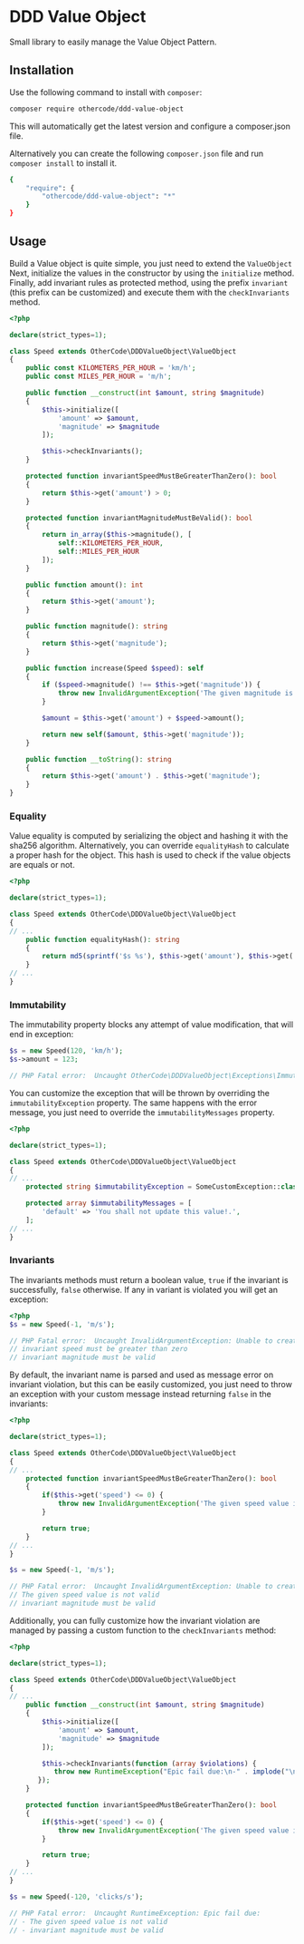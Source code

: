 # DDD Value Object

Small library to easily manage the Value Object Pattern.

## Installation

Use the following command to install with `composer`:

```bash
composer require othercode/ddd-value-object
```

This will automatically get the latest version and configure a composer.json file.

Alternatively you can create the following `composer.json` file and run `composer install` to install it.

```bash
{
    "require": {
        "othercode/ddd-value-object": "*"
    }
}
```

## Usage

Build a Value object is quite simple, you just need to extend the `ValueObject` Next, initialize the values in the 
constructor by using the `initialize` method. Finally, add invariant rules as protected method, using the  prefix 
`invariant` (this prefix can be customized) and execute them with the `checkInvariants` method.

```php
<?php 

declare(strict_types=1);

class Speed extends OtherCode\DDDValueObject\ValueObject
{
    public const KILOMETERS_PER_HOUR = 'km/h';
    public const MILES_PER_HOUR = 'm/h';

    public function __construct(int $amount, string $magnitude)
    {
        $this->initialize([
            'amount' => $amount,
            'magnitude' => $magnitude
        ]);

        $this->checkInvariants();
    }

    protected function invariantSpeedMustBeGreaterThanZero(): bool
    {
        return $this->get('amount') > 0;
    }

    protected function invariantMagnitudeMustBeValid(): bool
    {
        return in_array($this->magnitude(), [
            self::KILOMETERS_PER_HOUR,
            self::MILES_PER_HOUR
        ]);
    }

    public function amount(): int
    {
        return $this->get('amount');
    }

    public function magnitude(): string
    {
        return $this->get('magnitude');
    }

    public function increase(Speed $speed): self
    {
        if ($speed->magnitude() !== $this->get('magnitude')) {
            throw new InvalidArgumentException('The given magnitude is not valid.');
        }

        $amount = $this->get('amount') + $speed->amount();

        return new self($amount, $this->get('magnitude'));
    }

    public function __toString(): string
    {
        return $this->get('amount') . $this->get('magnitude');
    }
}
```

### Equality

Value equality is computed by serializing the object and hashing it with the sha256 algorithm. Alternatively, you can 
override `equalityHash` to calculate a proper hash for the object. This hash is used to check if the value objects are 
equals or not.

```php
<?php

declare(strict_types=1);

class Speed extends OtherCode\DDDValueObject\ValueObject
{
// ...
    public function equalityHash(): string
    {
        return md5(sprintf('$s %s'), $this->get('amount'), $this->get('magnitude'));
    }
// ...
}
```

### Immutability

The immutability property blocks any attempt of value modification, that will end in exception:

```php
$s = new Speed(120, 'km/h');
$s->amount = 123;

// PHP Fatal error:  Uncaught OtherCode\DDDValueObject\Exceptions\ImmutableValueException: Illegal attempt to change immutable value.
```

You can customize the exception that will be thrown by overriding the `immutabilityException` property. The same happens 
with the error message, you just need to override the `immutabilityMessages` property.

```php
<?php

declare(strict_types=1);

class Speed extends OtherCode\DDDValueObject\ValueObject
{
// ...
    protected string $immutabilityException = SomeCustomException::class;

    protected array $immutabilityMessages = [
        'default' => 'You shall not update this value!.',
    ];
// ...
}
```

### Invariants

The invariants methods must return a boolean value, `true` if the invariant is successfully, `false` otherwise. If any
in variant is violated you will get an exception: 

```php
<?php
$s = new Speed(-1, 'm/s');

// PHP Fatal error:  Uncaught InvalidArgumentException: Unable to create Speed value object due: 
// invariant speed must be greater than zero
// invariant magnitude must be valid
```

By default, the invariant name is parsed and used as message error on invariant violation, but this can be easily
customized, you just need to throw an exception with your custom message instead returning `false` in the invariants:

```php
<?php

declare(strict_types=1);

class Speed extends OtherCode\DDDValueObject\ValueObject
{
// ...
    protected function invariantSpeedMustBeGreaterThanZero(): bool
    {
        if($this->get('speed') <= 0) {
            throw new InvalidArgumentException('The given speed value is not valid');
        }

        return true;
    }
// ...
}

$s = new Speed(-1, 'm/s');

// PHP Fatal error:  Uncaught InvalidArgumentException: Unable to create Speed value object due: 
// The given speed value is not valid
// invariant magnitude must be valid
```

Additionally, you can fully customize how the invariant violation are managed by passing a custom function to the
`checkInvariants` method:

```php
<?php 

declare(strict_types=1);

class Speed extends OtherCode\DDDValueObject\ValueObject
{
// ...
    public function __construct(int $amount, string $magnitude)
    {
        $this->initialize([
            'amount' => $amount,
            'magnitude' => $magnitude
        ]);

        $this->checkInvariants(function (array $violations) {
           throw new RuntimeException("Epic fail due:\n-" . implode("\n-", $violations) . "\n");
       });
    }

    protected function invariantSpeedMustBeGreaterThanZero(): bool
    {
        if($this->get('speed') <= 0) {
            throw new InvalidArgumentException('The given speed value is not valid');
        }

        return true;
    }
// ...
}

$s = new Speed(-120, 'clicks/s');

// PHP Fatal error:  Uncaught RuntimeException: Epic fail due:
// - The given speed value is not valid
// - invariant magnitude must be valid
```
